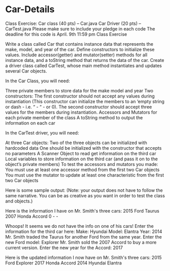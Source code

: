 # Car-Details


Class Exercise:
Car class (40 pts) – Car.java
Car Driver (20 pts) – CarTest.java
Please make sure to include your pledge in each code
The deadline for this code is April. 9th 11:59 pm
Class Exercise

Write a class called Car that contains instance data that represents the make, model, and year of the car. Define constructors to initialize these values. Include accessor(getter) and mutator(setter) methods for all instance data, and a toString method that returns the data of the car. Create a driver class called CarTest, whose main method instantiates and updates several Car objects.

In the Car Class, you will need:

Three private members to store data for the make model and year
Two constructors:
The first constructor should not accept any values during instantiation (This constructor can initialize the members to an ‘empty string or dash - i.e. “ - “ - or 0).
The second constructor should accept three values for the members during instantiation.
Accessors and Mutators for each private member of the class
A toString method to output the information on each car
 

In the CarTest driver, you will need:

At three Car objects:
Two of the three objects can be initialized with hardcoded data
One should be initialized with the constructor that accepts no parameters
A Scanner Object to read get information on the third car
Local variables to store information on the third car (and pass it on to the object’s private members)
To test the accessors and mutators you made:
You must use at least one accessor method from the first two Car objects
You must use the mutator to update at least one characteristic from the first two Car objects
 

Here is some sample output: (Note: your output does not have to follow the same narrative. You can be as creative as you want in order to test the class and objects.)

Here is the information I have on Mr. Smith's three cars: 
2015     Ford     Taurus
2007     Honda   Accord
0     -     -

Whoops! It seems we do not have the info on one of his cars!
Enter the information for the third car here: 
Make: Hyundai
Model: Elantra
Year: 2014
Mr. Smith traded the Taurus for another Ford from the same year.
Enter the new Ford model: Explorer
Mr. Smith sold the 2007 Accord to buy a more current version.
Enter the new year for the Accord: 2017

Here is the updated information I now have on Mr. Smith's three cars: 
2015     Ford     Explorer
2017     Honda   Accord
2014     Hyundai     Elantra
